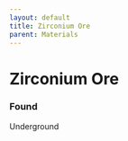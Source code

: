 ```yaml
---
layout: default
title: Zirconium Ore
parent: Materials
---
```


# Zirconium Ore

### Found
Underground